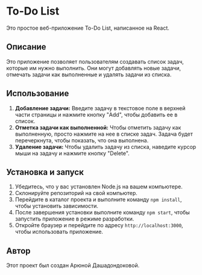 # To-Do List

Это простое веб-приложение To-Do List, написанное на React.

## Описание

Это приложение позволяет пользователям создавать список задач, которые им нужно выполнить. Они могут добавлять новые задачи, отмечать задачи как выполненные и удалять задачи из списка.

## Использование

1. **Добавление задачи:** Введите задачу в текстовое поле в верхней части страницы и нажмите кнопку "Add", чтобы добавить ее в список.
2. **Отметка задачи как выполненной:** Чтобы отметить задачу как выполненную, просто нажмите на нее в списке задач. Задача будет перечеркнута, чтобы показать, что она выполнена.
3. **Удаление задачи:** Чтобы удалить задачу из списка, наведите курсор мыши на задачу и нажмите кнопку "Delete".

## Установка и запуск

1. Убедитесь, что у вас установлен Node.js на вашем компьютере.
2. Склонируйте репозиторий на свой компьютер.
3. Перейдите в каталог проекта и выполните команду `npm install`, чтобы установить зависимости.
4. После завершения установки выполните команду `npm start`, чтобы запустить приложение в режиме разработки.
5. Откройте браузер и перейдите по адресу `http://localhost:3000`, чтобы использовать приложение.

## Автор

Этот проект был создан Арюной Дашадондоковой.
